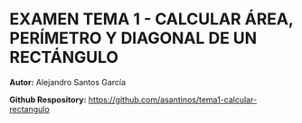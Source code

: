 # EXAMEN TEMA 1 - CALCULAR ÁREA, PERÍMETRO Y DIAGONAL DE UN RECTÁNGULO

**Autor:** Alejandro Santos García

**Github Respository:** https://github.com/asantinos/tema1-calcular-rectangulo